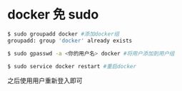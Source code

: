# docker 免 sudo

```bash
$ sudo groupadd docker #添加docker组
groupadd: group 'docker' already exists

$ sudo gpasswd -a <你的用户名> docker #将用户添加到用户组

$ sudo service docker restart #重启docker

```

之后使用用户重新登入即可
